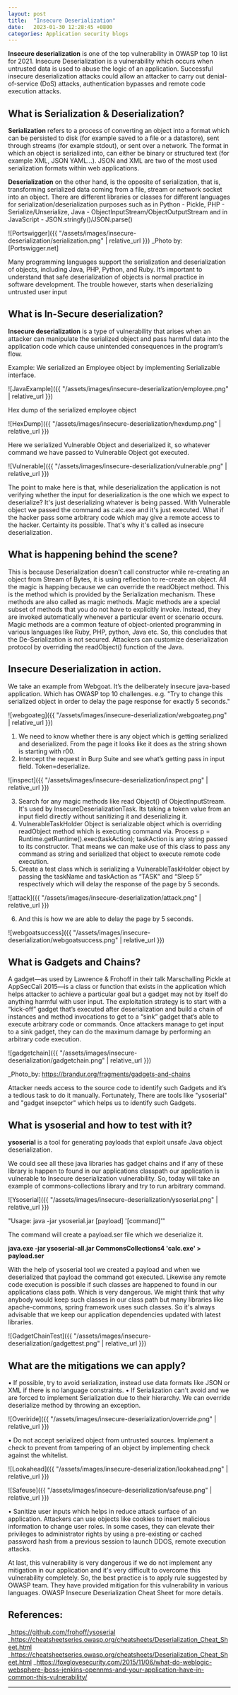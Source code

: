 ```yaml
---
layout: post
title:  "Insecure Deserialization"
date:   2023-01-30 12:28:45 +0800
categories: Application security blogs
---
```


**Insecure deserialization** is one of the top vulnerability in OWASP top 10 list for 2021. Insecure Deserialization is a vulnerability which occurs when untrusted data is used to abuse the logic of an application. Successful insecure deserialization attacks could allow an attacker to carry out denial-of-service (DoS) attacks, authentication bypasses and remote code execution attacks.

## What is Serialization & Deserialization? ##

**Serialization** refers to a process of converting an object into a format which can be persisted to disk (for example saved to a file or a datastore), sent through streams (for example stdout), or sent over a network. The format in which an object is serialized into, can either be binary or structured text (for example XML, JSON YAML…). JSON and XML are two of the most used serialization formats within web applications.

**Deserialization** on the other hand, is the opposite of serialization, that is, transforming serialized data coming from a file, stream or network socket into an object.
There are different libraries or classes for different languages for serialization/deserialization purposes such as in 
Python - Pickle,
PHP - Serialize/Unserialize,
Java - ObjectInputStream/ObjectOutputStream and in
JavaScript - JSON.stringfy()/JSON.parse()

![Portswigger]({{ "/assets/images/insecure-deserialization/serialization.png" | relative_url }})
_Photo by: [Portswigger.net]

Many programming languages support the serialization and deserialization of objects, including Java, PHP, Python, and Ruby. It’s important to understand that safe deserialization of objects is normal practice in software development. The trouble however, starts when deserializing untrusted user input


## What is In-Secure deserialization? ##

**Insecure deserialization** is a type of vulnerability that arises when an attacker can manipulate the serialized object and pass harmful data into the application code which cause unintended consequences in the program’s flow.

Example: We serialized an Employee object by implementing Serializable interface.


![JavaExample]({{ "/assets/images/insecure-deserialization/employee.png" | relative_url }})


Hex dump of the serialized employee object


![HexDump]({{ "/assets/images/insecure-deserialization/hexdump.png" | relative_url }})


Here we serialized Vulnerable Object and deserialized it, so whatever command we have passed to Vulnerable Object got executed.


![Vulnerable]({{ "/assets/images/insecure-deserialization/vulnerable.png" | relative_url }})


The point to make here is that, while deserialization the application is not verifying whether the input for deserialization is the one which we expect to deserialize? It's just deserializing whatever is being passed. With Vulnerable object we passed the command as calc.exe and it's just executed. What if the hacker pass some arbitrary code which may give a remote access to the hacker. Certainty its possible. That's why it's called as insecure deserialization.


## What is happening behind the scene? ##


This is because Deserialization doesn’t call constructor while re-creating an object from Stream of Bytes, it is using reflection to re-create an object. All the magic is happing because we can override the readObject method. This is the method which is provided by the Serialization mechanism. These methods are also called as magic methods. Magic methods are a special subset of methods that you do not have to explicitly invoke. Instead, they are invoked automatically whenever a particular event or scenario occurs. Magic methods are a common feature of object-oriented programming in various languages like Ruby, PHP, python, Java etc.
So, this concludes that the De-Serialization is not secured. Attackers can customize deserialization protocol by overriding the readObject() function of the Java.

## Insecure Deserialization in action. ##

We take an example from Webgoat. It’s the deliberately insecure java-based application. Which has OWASP top 10 challenges.
e.g. "Try to change this serialized object in order to delay the page response for exactly 5 seconds."


![webgoateg]({{ "/assets/images/insecure-deserialization/webgoateg.png" | relative_url }})


1. We need to know whether there is any object which is getting serialized and deserialized. From the page it looks like it does as the string shown is starting with r00.
2. Intercept the request in Burp Suite and see what’s getting pass in input field. Token=deserialize.


![inspect]({{ "/assets/images/insecure-deserialization/inspect.png" | relative_url }})


3. Search for any magic methods like read Object() of ObjectInputStream. It's used by InsecureDeserializationTask. Its taking a token value from an input field directly without sanitizing it and deserializing it.
4. VulnerableTaskHolder Object is serializable object which is overriding readObject method which is executing command via.
      Process p = Runtime.getRuntime().exec(taskAction);
      taskAction is any string passed to its constructor. That means we can make use of this class to pass any command as string and serialized that object to execute remote code execution.
5. Create a test class which is serializing a VulnerableTaskHolder object by passing the taskName and taskAction as “TASK” and “Sleep 5” respectively which will delay the response of the page by 5 seconds.


![attack]({{ "/assets/images/insecure-deserialization/attack.png" | relative_url }})


6. And this is how we are able to delay the page by 5 seconds.


![webgoatsuccess]({{ "/assets/images/insecure-deserialization/webgoatsuccess.png" | relative_url }})


## What is Gadgets and Chains?  ##


A gadget—as used by Lawrence & Frohoff in their talk Marschalling Pickle at AppSecCali 2015—is a class or function that exists in the application which helps attacker to achieve a particular goal but a gadget may not by itself do anything harmful with user input.
The exploitation strategy is to start with a “kick-off” gadget that’s executed after deserialization and build a chain of instances and method invocations to get to a “sink” gadget that’s able to execute arbitrary code or commands. Once attackers manage to get input to a sink gadget, they can do the maximum damage by performing an arbitrary code execution.


![gadgetchain]({{ "/assets/images/insecure-deserialization/gadgetchain.png" | relative_url }})

_Photo_by: https://brandur.org/fragments/gadgets-and-chains


Attacker needs access to the source code to identify such Gadgets and it’s a tedious task to do it manually. Fortunately, There are tools like "ysoserial" and "gadget insepctor" which helps us to identify such Gadgets.


## What is ysoserial and how to test with it? ##


**ysoserial** is a tool for generating payloads that exploit unsafe Java object deserialization.


We could see all these java libraries has gadget chains and if any of these library is happen to found in our applications classpath our application is vulnerable to Insecure deserialization vulnerability. So, today will take an example of commons-collections library and try to run arbitrary command.


![Ysoserial]({{ "/assets/images/insecure-deserialization/ysoserial.png" | relative_url }})


"Usage: java -jar ysoserial.jar [payload] '[command]'"

The command will create a payload.ser file which we deserialize it.

**java.exe -jar ysoserial-all.jar CommonsCollections4 'calc.exe' > payload.ser**

With the help of ysoserial tool we created a payload and when we deserialized that payload the command got executed. Likewise any remote code execution is possible if such classes are happened to found in our applications class path. Which is very dangerous. We might think that why anybody would keep such classes in our class path but many libraries like apache-commons, spring framework uses such classes. So it's always advisable that we keep our application dependencies updated with latest libraries.


![GadgetChainTest]({{ "/assets/images/insecure-deserialization/gadgettest.png" | relative_url }})


## What are the mitigations we can apply? ##


•	If possible, try to avoid serialization, instead use data formats like JSON or XML if there is no language constraints.
•	If Serialization can't avoid and we are forced to implement Serialization due to their hierarchy. We can override deserialize method by throwing an exception.

![Overiride]({{ "/assets/images/insecure-deserialization/override.png" | relative_url }})

•	Do not accept serialized object from untrusted sources. Implement a check to prevent from tampering of an object by implementing check against the whitelist.


![Lookahead]({{ "/assets/images/insecure-deserialization/lookahead.png" | relative_url }})

![Safeuse]({{ "/assets/images/insecure-deserialization/safeuse.png" | relative_url }})

•	Sanitize user inputs which helps in reduce attack surface of an application. Attackers can use objects like cookies to insert malicious information to change user roles. In some cases, they can elevate their privileges to administrator rights by using a pre-existing or cached password hash from a previous session to launch DDOS, remote execution attacks.

At last, this vulnerability is very dangerous if we do not implement any mitigation in our application and it's very difficult to overcome this vulnerability completely. So, the best practice is to apply rule suggested by OWASP team. They have provided mitigation for this vulnerability in various languages.  OWASP Insecure Deserialization Cheat Sheet for more details.



## References: ##

_https://github.com/frohoff/ysoserial
_https://cheatsheetseries.owasp.org/cheatsheets/Deserialization_Cheat_Sheet.html
_https://cheatsheetseries.owasp.org/cheatsheets/Deserialization_Cheat_Sheet.html
_https://foxglovesecurity.com/2015/11/06/what-do-weblogic-websphere-jboss-jenkins-opennms-and-your-application-have-in-common-this-vulnerability/


---